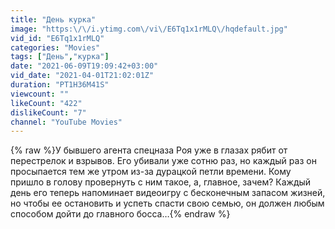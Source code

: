 ```yaml
---
title: "День курка"
image: "https:\/\/i.ytimg.com\/vi\/E6Tq1x1rMLQ\/hqdefault.jpg"
vid_id: "E6Tq1x1rMLQ"
categories: "Movies"
tags: ["День","курка"]
date: "2021-06-09T19:09:42+03:00"
vid_date: "2021-04-01T21:02:01Z"
duration: "PT1H36M41S"
viewcount: ""
likeCount: "422"
dislikeCount: "7"
channel: "YouTube Movies"
---
```

{% raw %}У бывшего агента спецназа Роя уже в глазах рябит от перестрелок и взрывов. Его убивали уже сотню раз, но каждый раз он просыпается тем же утром из-за дурацкой петли времени. Кому пришло в голову провернуть с ним такое, а, главное, зачем? Каждый день его теперь напоминает видеоигру с бесконечным запасом жизней, но чтобы ее остановить и успеть спасти свою семью, он должен любым способом дойти до главного босса…{% endraw %}
